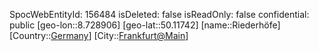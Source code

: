 ﻿---
location: [50.11742,8.728906]
type: Station
tags:
- geo/Station

---
SpocWebEntityId: 156484
isDeleted: false
isReadOnly: false
confidential: public
[geo-lon::8.728906]
[geo-lat::50.11742]
[name::Riederhöfe]
[Country::[Germany](geo/Continent/Europe/Germany.md)]
[City::[Frankfurt@Main](geo/Continent/Europe/Germany/Hessen/Frankfurt@Main.md)]

